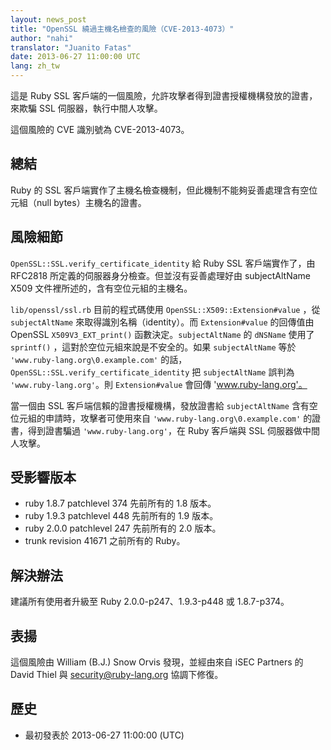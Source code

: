 ```yaml
---
layout: news_post
title: "OpenSSL 繞過主機名檢查的風險（CVE-2013-4073）"
author: "nahi"
translator: "Juanito Fatas"
date: 2013-06-27 11:00:00 UTC
lang: zh_tw
---
```


這是 Ruby SSL 客戶端的一個風險，允許攻擊者得到證書授權機構發放的證書，來欺騙 SSL 伺服器，執行中間人攻擊。

這個風險的 CVE 識別號為 CVE-2013-4073。

## 總結

Ruby 的 SSL 客戶端實作了主機名檢查機制，但此機制不能夠妥善處理含有空位元組（null bytes）主機名的證書。

## 風險細節

`OpenSSL::SSL.verify_certificate_identity` 給 Ruby SSL 客戶端實作了，由 RFC2818 所定義的伺服器身分檢查。但並沒有妥善處理好由 subjectAltName X509 文件裡所述的，含有空位元組的主機名。

`lib/openssl/ssl.rb` 目前的程式碼使用 `OpenSSL::X509::Extension#value` ，從 `subjectAltName` 來取得識別名稱（identity）。而 `Extension#value` 的回傳值由 OpenSSL `X509V3_EXT_print()` 函數決定。`subjectAltName` 的 `dNSName` 使用了 `sprintf()` ，這對於空位元組來說是不安全的。如果 `subjectAltName` 等於 `'www.ruby-lang.org\0.example.com'` 的話，`OpenSSL::SSL.verify_certificate_identity` 把 `subjectAltName` 誤判為 `'www.ruby-lang.org'`。則 `Extension#value` 會回傳 'www.ruby-lang.org'。

當一個由 SSL 客戶端信賴的證書授權機構，發放證書給 `subjectAltName` 含有空位元組的申請時，攻擊者可使用來自 `'www.ruby-lang.org\0.example.com'` 的證書，得到證書騙過 `'www.ruby-lang.org'`，在 Ruby 客戶端與 SSL 伺服器做中間人攻擊。

## 受影響版本

* ruby 1.8.7 patchlevel 374 先前所有的 1.8 版本。
* ruby 1.9.3 patchlevel 448 先前所有的 1.9 版本。
* ruby 2.0.0 patchlevel 247 先前所有的 2.0 版本。
* trunk revision 41671 之前所有的 Ruby。

## 解決辦法

建議所有使用者升級至 Ruby 2.0.0-p247、1.9.3-p448 或 1.8.7-p374。

## 表揚

這個風險由 William (B.J.) Snow Orvis 發現，並經由來自 iSEC Partners 的 David Thiel 與 security@ruby-lang.org 協調下修復。

## 歷史

 * 最初發表於 2013-06-27 11:00:00 (UTC)
